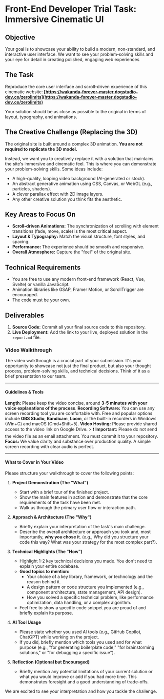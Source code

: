 # Front-End Developer Trial Task: Immersive Cinematic UI

## Objective
Your goal is to showcase your ability to build a modern, non-standard, and interactive user interface. We want to see your problem-solving skills and your eye for detail in creating polished, engaging web experiences.

## The Task
Reproduce the core user interface and scroll-driven experience of this cinematic website:
**[https://wakanda-forever-master.dogstudio-dev.co/zerolimits](https://wakanda-forever-master.dogstudio-dev.co/zerolimits)**

Your solution should be as close as possible to the original in terms of layout, typography, and animations.

## The Creative Challenge (Replacing the 3D)
The original site is built around a complex 3D animation. **You are not required to replicate the 3D model.**

Instead, we want you to creatively replace it with a solution that maintains the site's immersive and cinematic feel. This is where you can demonstrate your problem-solving skills. Some ideas include:

*   A high-quality, looping video background (AI-generated or stock).
*   An abstract generative animation using CSS, Canvas, or WebGL (e.g., particles, shaders).
*   A clever parallax effect with 2D image layers.
*   Any other creative solution you think fits the aesthetic.

## Key Areas to Focus On

*   **Scroll-driven Animations:** The synchronization of scrolling with element transitions (fade, move, scale) is the most critical aspect.
*   **Layout & Typography:** Match the visual structure, font styles, and spacing.
*   **Performance:** The experience should be smooth and responsive.
*   **Overall Atmosphere:** Capture the "feel" of the original site.

## Technical Requirements

*   You are free to use any modern front-end framework (React, Vue, Svelte) or vanilla JavaScript.
*   Animation libraries like GSAP, Framer Motion, or ScrollTrigger are encouraged.
*   The code must be your own.

## Deliverables

1.  **Source Code:** Commit all your final source code to this repository.
2.  **Live Deployment:** Add the link to your live, deployed solution in the `report.md` file.

### Video Walkthrough

The video walkthrough is a crucial part of your submission. It's your opportunity to showcase not just the final product, but also your thought process, problem-solving skills, and technical decisions. Think of it as a brief presentation to our team.

---

#### Guidelines & Tools

  **Length:** Please keep the video concise, around **3-5 minutes with your voice explanations of the process**.
  **Recording Software:** You can use any screen recording tool you are comfortable with. Free and popular options include **OBS Studio**, **Bandicam**, **Loom**, or the built-in recorders in Windows (Win+G) and macOS (Cmd+Shift+5).
  **Video Hosting:** Please provide shared access to the video link on Google Drive.
    > ❗ **Important:** Please do not send the video file as an email attachment. You must commit it to your repository.
  **Focus:** We value clarity and substance over production quality. A simple screen recording with clear audio is perfect.

---

#### What to Cover in Your Video

Please structure your walkthrough to cover the following points:

1.  **Project Demonstration (The "What")**
    *   Start with a brief tour of the finished project.
    *   Show the main features in action and demonstrate that the core requirements of the task have been met.
    *   Walk us through the primary user flow or interaction path.

2.  **Approach & Architecture (The "Why")**
    *   Briefly explain your interpretation of the task's main challenge.
    *   Describe the overall architecture or approach you took and, most importantly, **why you chose it**. (e.g., Why did you structure your code this way? What was your strategy for the most complex part?).

3.  **Technical Highlights (The "How")**
    *   Highlight 1-2 key technical decisions you made. You don't need to explain your entire codebase.
    *   **Good topics to mention:**
        *   Your choice of a key library, framework, or technology and the reason behind it.
        *   A design pattern or code structure you implemented (e.g., component architecture, state management, API design).
        *   How you solved a specific technical problem, like performance optimization, data handling, or a complex algorithm.
    *   Feel free to show a specific code snippet you are proud of and briefly explain its purpose.

4.  **AI Tool Usage**
    *   Please state whether you used AI tools (e.g., GitHub Copilot, ChatGPT) while working on the project.
    *   If you did, briefly mention which tools you used and for what purpose (e.g., "for generating boilerplate code," "for brainstorming solutions," or "for debugging a specific issue").

5.  **Reflection (Optional but Encouraged)**
    *   Briefly mention any potential limitations of your current solution or what you would improve or add if you had more time. This demonstrates foresight and a good understanding of trade-offs.

We are excited to see your interpretation and how you tackle the challenge.
